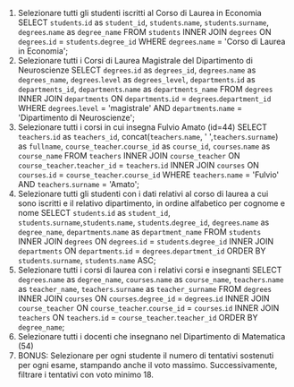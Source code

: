 1. Selezionare tutti gli studenti iscritti al Corso di Laurea in Economia
    SELECT `students`.`id` as `student_id`, `students`.`name`, `students`.`surname`, `degrees`.`name` as `degree_name`
    FROM `students`
    INNER JOIN `degrees`
    ON `degrees`.`id` = `students`.`degree_id`
    WHERE `degrees`.`name` = 'Corso di Laurea in Economia';
2. Selezionare tutti i Corsi di Laurea Magistrale del Dipartimento di
Neuroscienze
    SELECT `degrees`.`id` as `degrees_id`, `degrees`.`name` as `degrees_name`, `degrees`.`level` as `degrees_level`, `departments`.`id` as `departments_id`, `departments`.`name` as `departments_name`
    FROM `degrees`
    INNER JOIN `departments`
    ON `departments`.`id` = `degrees`.`department_id`
    WHERE `degrees`.`level` = 'magistrale'
    AND `departments`.`name` = 'Dipartimento di Neuroscienze';
3. Selezionare tutti i corsi in cui insegna Fulvio Amato (id=44)
    SELECT `teachers`.`id` as `teachers_id`, concat(`teachers`.`name`, ' ',`teachers`.`surname`) as `fullname`, `course_teacher`.`course_id` as `course_id`, `courses`.`name` as `course_name`
    FROM `teachers`
    INNER JOIN `course_teacher`
    ON `course_teacher`.`teacher_id` = `teachers`.`id`
    INNER JOIN `courses`
    ON `courses`.`id` = `course_teacher`.`course_id`
    WHERE `teachers`.`name` = 'Fulvio'
    AND `teachers`.`surname` = 'Amato';
4. Selezionare tutti gli studenti con i dati relativi al corso di laurea a cui
sono iscritti e il relativo dipartimento, in ordine alfabetico per cognome e
nome
    SELECT `students`.`id` as `student_id`, `students`.`surname`,`students`.`name`, `students`.`degree_id`, `degrees`.`name` as `degree_name`, `departments`.`name` as `department_name`
    FROM `students`
    INNER JOIN `degrees`
    ON `degrees`.`id` = `students`.`degree_id`
    INNER JOIN `departments`
    ON `departments`.`id` = `degrees`.`department_id`
    ORDER BY `students`.`surname`, `students`.`name` ASC;
5. Selezionare tutti i corsi di laurea con i relativi corsi e insegnanti
    SELECT `degrees`.`name` as `degree_name`, `courses`.`name` as `course_name`, `teachers`.`name` as `teacher_name`, `teachers`.`surname` as `teacher_surname`
    FROM `degrees`
    INNER JOIN `courses`
    ON `courses`.`degree_id` = `degrees`.`id`
    INNER JOIN `course_teacher`
    ON `course_teacher`.`course_id` = `courses`.`id`
    INNER JOIN `teachers`
    ON `teachers`.`id` = `course_teacher`.`teacher_id`
    ORDER BY `degree_name`;
6. Selezionare tutti i docenti che insegnano nel Dipartimento di
Matematica (54)
7. BONUS: Selezionare per ogni studente il numero di tentativi sostenuti
per ogni esame, stampando anche il voto massimo. Successivamente,
filtrare i tentativi con voto minimo 18.
